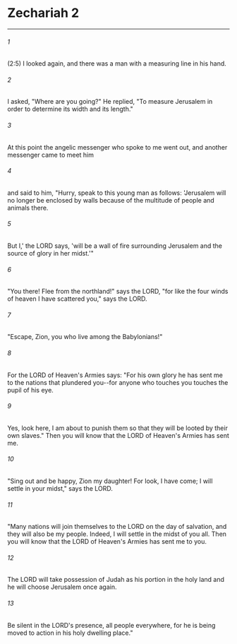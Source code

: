 # Zechariah 2
***



###### 1 
(2:5) I looked again, and there was a man with a measuring line in his hand. 

###### 2 
I asked, "Where are you going?" He replied, "To measure Jerusalem in order to determine its width and its length." 

###### 3 
At this point the angelic messenger who spoke to me went out, and another messenger came to meet him 

###### 4 
and said to him, "Hurry, speak to this young man as follows: 'Jerusalem will no longer be enclosed by walls because of the multitude of people and animals there. 

###### 5 
But I,' the LORD says, 'will be a wall of fire surrounding Jerusalem and the source of glory in her midst.'" 

###### 6 
"You there! Flee from the northland!" says the LORD, "for like the four winds of heaven I have scattered you," says the LORD. 

###### 7 
"Escape, Zion, you who live among the Babylonians!" 

###### 8 
For the LORD of Heaven's Armies says: "For his own glory he has sent me to the nations that plundered you--for anyone who touches you touches the pupil of his eye. 

###### 9 
Yes, look here, I am about to punish them so that they will be looted by their own slaves." Then you will know that the LORD of Heaven's Armies has sent me. 

###### 10 
"Sing out and be happy, Zion my daughter! For look, I have come; I will settle in your midst," says the LORD. 

###### 11 
"Many nations will join themselves to the LORD on the day of salvation, and they will also be my people. Indeed, I will settle in the midst of you all. Then you will know that the LORD of Heaven's Armies has sent me to you. 

###### 12 
The LORD will take possession of Judah as his portion in the holy land and he will choose Jerusalem once again. 

###### 13 
Be silent in the LORD's presence, all people everywhere, for he is being moved to action in his holy dwelling place."
